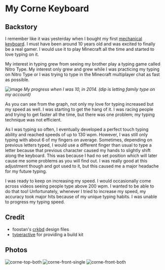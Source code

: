 # My Corne Keyboard

## Backstory

I remember like it was yesterday when I bought my first [mechanical keyboard](https://www.amazon.com/Mechanical-VELOCIFIRE-Tenkeyless-Copywriters-Programmers/dp/B07RWCD8CJ/ref=asc_df_B07RWCD8CJ/?tag=&linkCode=df0&hvadid=344022943810&hvpos=&hvnetw=g&hvrand=8723132310499411286&hvpone=&hvptwo=&hvqmt=&hvdev=c&hvdvcmdl=&hvlocint=&hvlocphy=9008492&hvtargid=pla-779417514862&ref=&adgrpid=69534739336&th=1). I must have been around 10 years old and was excited to finally be a real gamer. I would use it to play Minecraft all the time and started to love typing on it.

My interest in typing grew from seeing my brother play a typing game called Nitro Type. My interest only grew and grew while I was practicing my typing on Nitro Type or I was trying to type in the Minecraft multiplayer chat as fast as possible.

![image](https://github.com/jacobneff/corne-config/assets/81664204/4b5fff4d-7c3b-423d-ac97-468023c97f02)
*My progress when I was 10, in 2014. (dip is letting family type on my account)*

As you can see from the graph, not only my love for typing increased but my speed as well. I was starting to get the hang of it. I was racing people and trying to get faster all the time, but there was one problem; my typing technique was not efficient.

As I was typing so often, I eventually developed a perfect touch typing ability and reached speeds of up to 130 wpm. However, I was still only typing with about 6 of my fingers on average. Sometimes, depending on previous letters typed, I would use a different finger than usual to type a letter because that previous character caused my hands to slightly shift along the keyboard. This was because I had no set position which will later cause me some problems as you will find out. I was really good at this adjustment though and got used to it, but this caused me a major headache for my future typing.

I was ready to keep on increasing my speed. I would occasionally come across videos seeing people type above 200 wpm. I wanted to be able to do that too! Unfortunately, whenever I tried to increase my speed, my accuracy took major hits because of my unique typing habits. I was unable to progress my typing speed.  

## Credit

* foostan's [crkbd](https://github.com/foostan/crkbd) design files
* [typeractive](https://typeractive.xyz/) for providing a build kit

## Photos

![corne-top-both](https://github.com/jacobneff/corne-config/assets/81664204/a79166f5-6365-4841-b9aa-6d232b0d23cb)
![corne-front-single](https://github.com/jacobneff/corne-config/assets/81664204/77fe6c7d-fb9c-4ad5-813c-35ce1d9c925a)
![corne-front-both](https://github.com/jacobneff/corne-config/assets/81664204/484fff0f-fb06-4245-86e9-ff775f25899e)
